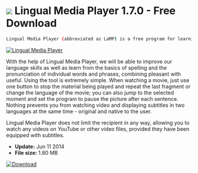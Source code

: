 # ![](https://cdn.softexe.net/static/icon/a/lingual-media-player-12727.png) Lingual Media Player 1.7.0 - Free Download

```sh
Lingual Media Player (abbreviated as LaMP) is a free program for learning foreign languages ​​by watching movies with subtitles, both full-length and made available via YouTube.
```
[![Lingual Media Player](https://gallery.dpcdn.pl/imgc/Tools/51928/g_-_420x350_1.5_-_x20140611172540_0.png)](https://softexe.net/win/education-science/languages/lingual-media-player:pbgbg.html)

With the help of Lingual Media Player, we will be able to improve our language skills as well as learn from the basics of spelling and the pronunciation of individual words and phrases, combining pleasant with useful. Using the tool is extremely simple. When watching a movie, just use one button to stop the material being played and repeat the last fragment or change the language of the movie; you can also jump to the selected moment and set the program to pause the picture after each sentence. Nothing prevents you from watching video and displaying subtitles in two languages ​​at the same time - original and native to the user.
 
 Lingual Media Player does not limit the recipient in any way, allowing you to watch any videos on YouTube or other video files, provided they have been equipped with subtitles.


- **Update:** Jun 11 2014
- **File size:** 1.80 MB

[![Download](https://cdn.softexe.net/static/img/download.png)](https://softexe.net/win/education-science/languages/lingual-media-player:pbgbg.html)

